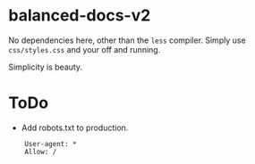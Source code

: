 balanced-docs-v2
================

No dependencies here, other than the `less` compiler. Simply use `css/styles.css` and your off and running.

Simplicity is beauty.

ToDo
====

+ Add robots.txt to production.

````
    User-agent: *
    Allow: /
````